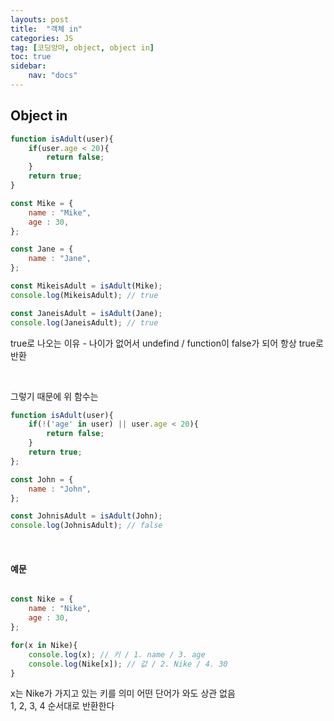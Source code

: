 ```yaml
---
layouts: post
title:  "객체 in"
categories: JS
tag: [코딩앙마, object, object in]
toc: true
sidebar:
    nav: "docs"
---
```


## Object in

```js
function isAdult(user){
    if(user.age < 20){
        return false;
    }
    return true;
}

const Mike = {
    name : "Mike",
    age : 30,
};

const Jane = {
    name : "Jane",
};

const MikeisAdult = isAdult(Mike);
console.log(MikeisAdult); // true 

const JaneisAdult = isAdult(Jane);
console.log(JaneisAdult); // true
```
true로 나오는 이유 - 나이가 없어서 undefind / function이 false가 되어 항상 true로 반환

<br/>

그렇기 때문에 위 함수는
```js
function isAdult(user){
    if(!('age' in user) || user.age < 20){
        return false;
    }
    return true;
};

const John = {
    name : "John",
};

const JohnisAdult = isAdult(John);
console.log(JohnisAdult); // false
```

<br/>

#### 예문

```js

const Nike = {
    name : "Nike",
    age : 30,
};

for(x in Nike){
    console.log(x); // 키 / 1. name / 3. age
    console.log(Nike[x]); // 값 / 2. Nike / 4. 30 
}
```
x는 Nike가 가지고 있는 키를 의미 어떤 단어가 와도 상관 없음<br/>
1, 2, 3, 4 순서대로 반환한다

